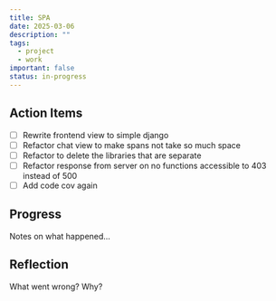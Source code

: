 ```yaml
---
title: SPA
date: 2025-03-06
description: ""
tags:
  - project
  - work
important: false
status: in-progress
---
```


## Action Items

- [ ] Rewrite frontend view to simple django
- [ ] Refactor chat view to make spans not take so much space
- [ ] Refactor to delete the libraries that are separate
- [ ] Refactor response from server on no functions accessible to 403 instead of 500
- [ ] Add code cov again

## Progress

Notes on what happened...

## Reflection

What went wrong? Why?
